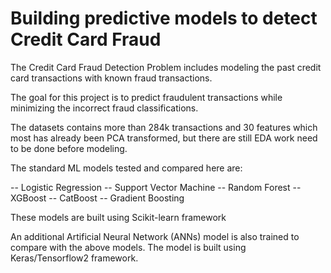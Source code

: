 # Building predictive models to detect Credit Card Fraud 

The Credit Card Fraud Detection Problem includes modeling the past credit card transactions with known fraud transactions. 

The goal for this project is to predict fraudulent transactions while minimizing the incorrect fraud classifications.

The datasets contains more than 284k transactions and 30 features which most has already been PCA transformed, but there are still EDA work need to be done before modeling. 

The standard ML models tested and compared here are: 

   -- Logistic Regression
   -- Support Vector Machine
   -- Random Forest
   -- XGBoost
   -- CatBoost
   -- Gradient Boosting

These models are built using Scikit-learn framework

An additional Artificial Neural Network (ANNs) model is also trained to compare with the above models. The model is built using Keras/Tensorflow2 framework. 